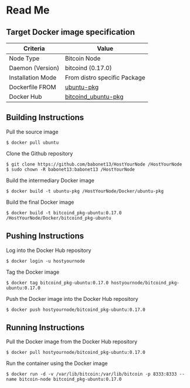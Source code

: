 Read Me
==

Target Docker image specification
-

<table>
    <thead>
        <tr>
            <th>Criteria</th>
            <th>Value</th>
        </tr>
    </thead>
    <tbody>
        <tr>
            <td>Node Type</td>
            <td>Bitcoin Node</td>
        </tr>
        <tr>
            <td>Daemon (Version)</td>
            <td>bitcoind (0.17.0)</td>
        </tr>
        <tr>
            <td>Installation Mode</td>
            <td>From distro specific Package</td>
        </tr>
        <tr>
            <td>Dockerfile FROM</td>
            <td><A href="https://github.com/babonet13/HostYourNode/tree/master/Docker/ubuntu-pkg">ubuntu-pkg</A></td>
        </tr>
        <tr>
            <td>Docker Hub</td>
            <td><A href="https://hub.docker.com/r/hostyournode/bitcoind_pkg-ubuntu/">bitcoind_ubuntu-pkg</A></td>
        </tr>
    </tbody>
</table>

Building Instructions
-
Pull the source image
<pre><code>$ docker pull ubuntu</code></pre>

Clone the Github repository
<pre><code>$ git clone https://github.com/babonet13/HostYourNode /HostYourNode
$ sudo chown -R babonet13:babonet13 /HostYourNode</code></pre>

Build the intermediary Docker image
<pre><code>$ docker build -t ubuntu-pkg /HostYourNode/Docker/ubuntu-pkg</code></pre>

Build the final Docker image
<pre><code>$ docker build -t bitcoind_pkg-ubuntu:0.17.0 /HostYourNode/Docker/bitcoind_pkg-ubuntu</code></pre>

Pushing Instructions
-
Log into the Docker Hub repository
<pre><code>$ docker login -u hostyournode</code></pre>

Tag the Docker image
<pre><code>$ docker tag bitcoind_pkg-ubuntu:0.17.0 hostyournode/bitcoind_pkg-ubuntu:0.17.0</code></pre>

Push the Docker image into the Docker Hub repository
<pre><code>$ docker push hostyournode/bitcoind_pkg-ubuntu:0.17.0</code></pre>

Running Instructions
-
Pull the Docker image from the Docker Hub repository
<pre><code>$ docker pull hostyournode/bitcoind_pkg-ubuntu:0.17.0</code></pre>

Run the container using the Docker image
<pre><code>$ docker run -d -v /var/lib/bitcoin:/var/lib/bitcoin -p 8333:8333 --name bitcoin-node bitcoind_pkg-ubuntu:0.17.0</code></pre>
